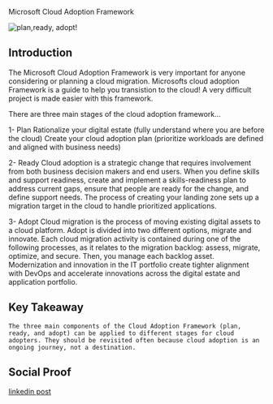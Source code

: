 Microsoft Cloud Adoption Framework

![plan,ready, adopt!](https://user-images.githubusercontent.com/102994059/203456297-35614ac4-edeb-4721-a3c7-b26a63088b4c.png)


## Introduction

The Microsoft Cloud Adoption Framework is very important for anyone considering or planning a cloud migration. Microsofts cloud adoption Framework is a guide to help you transistion to the cloud! A very difficult project is made easier with this framework. 

There are three main stages of the cloud adoption framework...

1- Plan
  Rationalize your digital estate (fully understand where you are before the cloud)
  Create your cloud adoption plan (prioritize workloads are defined and aligned with business needs)

2- Ready
  Cloud adoption is a strategic change that requires involvement from both business decision makers and end users.
  When you define skills and support readiness, create and implement a skills-readiness plan to address current gaps, ensure that people are ready for the change, and      define support needs.
  The process of creating your landing zone sets up a migration target in the cloud to handle prioritized applications.

3- Adopt
  Cloud migration is the process of moving existing digital assets to a cloud platform. Adopt is divided into two different options, migrate and innovate.
  Each cloud migration activity is contained during one of the following processes, as it relates to the migration backlog: assess, migrate, optimize, and secure.     Then, you manage each backlog asset.
Modernization and innovation in the IT portfolio create tighter alignment with DevOps and accelerate innovations across the digital estate and application portfolio.





## Key Takeaway

	The three main components of the Cloud Adoption Framework (plan, ready, and adopt) can be applied to different stages for cloud adopters. They should be revisited often because cloud adoption is an ongoing journey, not a destination.



## Social Proof


[linkedin post](https://www.linkedin.com/feed/update/urn:li:share:7001001666686656512/)
